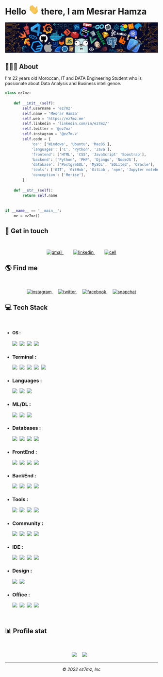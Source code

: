 # Hello <img src="static/waving.gif" width="35"> there, I am Mesrar Hamza

![](./static/7header.png)

## 👨🏻‍🎓 About
<p align="left">
I'm 22 years old Moroccan, IT and DATA Engineering Student who is passionate about Data Analysis and Business intelligence.
</p>

```python
class ez7mz:

    def __init__(self):
        self.username = 'ez7mz'
        self.name = 'Mesrar Hamza'
        self.web = 'https://ez7mz.me'
        self.linkedin = 'linkedin.com/in/ez7mz/'
        self.twitter = '@ez7mz'
        self.instagram = '@ez7m.z'
        self.code = {
            'os': ['Windows', 'Ubuntu', 'MacOS'],
            'languages': ['C', 'Python', 'Java'],
            'frontend': ['HTML', 'CSS', 'JavaScript' 'Boostrap'],
            'backend': ['Python', 'PHP', 'Django', 'NodeJS'],
            'database': ['PostgreSQL', 'MySQL', 'SQLite3', 'Oracle'],
            'tools': ['GIT', 'GitHub', 'GitLab', 'npm', 'Jupyter notebook'],
            'conception': ['Merise'],
        }

    def __str__(self):
        return self.name


if __name__ == '__main__':
    me = ez7mz()


```
## 💬 Get in touch
<br>
<p align="center">
    <a href="mailto:mesrarhamza48@gmail.com">
        <img src="https://img.shields.io/badge/Gmail-D14836?style=for-the-badge&logo=gmail&logoColor=white" alt="gmail">
    </a>
    &emsp;&emsp;
    <a href="https://www.linkedin.com/in/ez7mz/">
        <img src="https://img.shields.io/badge/LinkedIn-0077B5?style=for-the-badge&logo=linkedin&logoColor=white" alt="linkedin">
    </a>
    &emsp;&emsp;
    <a href="tel:0773898743">
        <img src="https://img.shields.io/badge/WhatsApp-25D366?style=for-the-badge&logo=whatsapp&logoColor=white" alt="cell">
    </a>
</p>

## 🌎 Find me
<br>
<p align="center">
    <a href="https://www.instagram.com/ez7m.z/">
        <img src="https://img.shields.io/badge/Instagram-E4405F?style=for-the-badge&logo=instagram&logoColor=white" alt="instagram">
    </a>
    &emsp;
    <a href="https://twitter.com/ez7mz">
        <img src="https://img.shields.io/badge/Twitter-1DA1F2?style=for-the-badge&logo=twitter&logoColor=white" alt="twitter">
    </a>
    &emsp;
    <a href="https://www.facebook.com/ez7mz/">
        <img src="https://img.shields.io/badge/Facebook-1877F2?style=for-the-badge&logo=facebook&logoColor=white" alt="facebook">
    </a>
    &emsp;
    <a href="https://www.snapchat.com/add/ez7m.z?share_id=SVWd-f8415Y&locale=en-US">
        <img src="https://img.shields.io/badge/Snapchat-FFFC00?style=for-the-badge&logo=snapchat&logoColor=white" alt="snapchat">
    </a>
</p>

## 💻 Tech Stack
<br>

* #### OS :
    <img src="https://img.shields.io/badge/Windows-0078D6?style=for-the-badge&logo=windows&logoColor=white">&nbsp;
    <img src="https://img.shields.io/badge/Linux-FCC624?style=for-the-badge&logo=linux&logoColor=black">&nbsp;
    <img src="https://img.shields.io/badge/Ubuntu-E95420?style=for-the-badge&logo=ubuntu&logoColor=white">&nbsp;
    <img src="https://img.shields.io/badge/mac%20os-000000?style=for-the-badge&logo=apple&logoColor=white">&nbsp;

* ### Terminal : 
    <img src="https://img.shields.io/badge/windows%20terminal-4D4D4D?style=for-the-badge&logo=windows%20terminal&logoColor=white">&nbsp;
    <img src="https://img.shields.io/badge/powershell-5391FE?style=for-the-badge&logo=powershell&logoColor=white">&nbsp;
    <img src="https://img.shields.io/badge/iTerm2-000000?style=for-the-badge&logo=iterm2&logoColor=white">&nbsp;
    <img src="https://img.shields.io/badge/GIT-E44C30?style=for-the-badge&logo=git&logoColor=white">&nbsp;
    <img src="https://img.shields.io/badge/Shell_Script-121011?style=for-the-badge&logo=gnu-bash&logoColor=white">&nbsp;

* ### Languages : 
    <img src="https://img.shields.io/badge/C-00599C?style=for-the-badge&logo=c&logoColor=white">&nbsp;
    <img src="https://img.shields.io/badge/Python-FFD43B?style=for-the-badge&logo=python&logoColor=blue">&nbsp;
    <img src="https://img.shields.io/badge/java-%23ED8B00.svg?style=for-the-badge&logo=java&logoColor=white">&nbsp;

* ### ML/DL : 
    <img src="https://img.shields.io/badge/Numpy-777BB4?style=for-the-badge&logo=numpy&logoColor=white">&nbsp;
    <img src="https://img.shields.io/badge/Pandas-2C2D72?style=for-the-badge&logo=pandas&logoColor=white">&nbsp;
    <img src="https://img.shields.io/badge/SciPy-%230C55A5.svg?style=for-the-badge&logo=scipy&logoColor=%white">&nbsp;

* ### Databases : 
    <img src="https://img.shields.io/badge/Oracle-F80000?style=for-the-badge&logo=Oracle&logoColor=white">&nbsp;
    <img src="https://img.shields.io/badge/MySQL-005C84?style=for-the-badge&logo=mysql&logoColor=white">&nbsp;
    <img src="https://img.shields.io/badge/SQLite-07405E?style=for-the-badge&logo=sqlite&logoColor=white">&nbsp;
    <img src="https://img.shields.io/badge/PostgreSQL-316192?style=for-the-badge&logo=postgresql&logoColor=white">&nbsp;

* ### FrontEnd : 
    <img src="https://img.shields.io/badge/HTML5-E34F26?style=for-the-badge&logo=html5&logoColor=white">&nbsp;
    <img src="https://img.shields.io/badge/CSS3-1572B6?style=for-the-badge&logo=css3&logoColor=white">&nbsp;
    <img src="https://img.shields.io/badge/JavaScript-323330?style=for-the-badge&logo=javascript&logoColor=F7DF1E">&nbsp;
    <img src="https://img.shields.io/badge/Bootstrap-563D7C?style=for-the-badge&logo=bootstrap&logoColor=white">&nbsp;

* ### BackEnd : 
    <img src="https://img.shields.io/badge/PHP-777BB4?style=for-the-badge&logo=php&logoColor=white">&nbsp;
    <img src="https://img.shields.io/badge/Python-FFD43B?style=for-the-badge&logo=python&logoColor=blue">&nbsp;
    <img src="https://img.shields.io/badge/Django-092E20?style=for-the-badge&logo=django&logoColor=green">&nbsp;
    <img src="https://img.shields.io/badge/java-%23ED8B00.svg?style=for-the-badge&logo=java&logoColor=white">&nbsp;

* ### Tools : 
    <img src="https://img.shields.io/badge/GIT-E44C30?style=for-the-badge&logo=git&logoColor=white">&nbsp;
    <img src="https://img.shields.io/badge/npm-CB3837?style=for-the-badge&logo=npm&logoColor=white">&nbsp;
    <img src="https://img.shields.io/badge/conda-342B029.svg?&style=for-the-badge&logo=anaconda&logoColor=white">&nbsp;
    <img src="https://img.shields.io/badge/Jupyter-F37626.svg?&style=for-the-badge&logo=Jupyter&logoColor=white">&nbsp;

* ### Community : 
    <img src="https://img.shields.io/badge/GitHub-100000?style=for-the-badge&logo=github&logoColor=white">&nbsp;
    <img src="https://img.shields.io/badge/Stack_Overflow-FE7A16?style=for-the-badge&logo=stack-overflow&logoColor=white">&nbsp;
    <img src="https://img.shields.io/badge/-Sololearn-3a464b?style=for-the-badge&logo=Sololearn&logoColor=white">&nbsp;
    <img src="https://img.shields.io/badge/Kaggle-20BEFF?style=for-the-badge&logo=Kaggle&logoColor=white">&nbsp;

* ### IDE : 
    <img src="https://img.shields.io/badge/Visual_Studio_Code-0078D4?style=for-the-badge&logo=visual%20studio%20code&logoColor=white">&nbsp;
    <img src="https://img.shields.io/badge/sublime_text-%23575757.svg?&style=for-the-badge&logo=sublime-text&logoColor=important">&nbsp;
    <img src="https://img.shields.io/badge/Eclipse-2C2255?style=for-the-badge&logo=eclipse&logoColor=white">&nbsp;
    <img src="https://img.shields.io/badge/VIM-%2311AB00.svg?&style=for-the-badge&logo=vim&logoColor=white">&nbsp;

* ### Design : 
    <img src="https://img.shields.io/badge/Adobe%20Illustrator-FF9A00?style=for-the-badge&logo=adobe%20illustrator&logoColor=white">&nbsp;
    <img src="https://img.shields.io/badge/Adobe%20Photoshop-31A8FF?style=for-the-badge&logo=Adobe%20Photoshop&logoColor=black">&nbsp;

* ### Office : 
    <img src="https://img.shields.io/badge/Google%20Sheets-34A853?style=for-the-badge&logo=google-sheets&logoColor=white">&nbsp;
    <img src="https://img.shields.io/badge/Microsoft_PowerPoint-B7472A?style=for-the-badge&logo=microsoft-powerpoint&logoColor=white">&nbsp;
    <img src="https://img.shields.io/badge/Microsoft_Word-2B579A?style=for-the-badge&logo=microsoft-word&logoColor=white">&nbsp;
    <img src="https://img.shields.io/badge/Trello-0052CC?style=for-the-badge&logo=trello&logoColor=white">&nbsp;
<br>

## 📊 Profile stat
<br>

<p align="center">
    <!-- <img src="https://github-readme-stats.vercel.app/api/top-langs/?username=ez7mz&theme=tokyonight&show_icons=true">&emsp; -->
    <img src="https://github-profile-summary-cards.vercel.app/api/cards/profile-details?username=ez7mz&theme=tokyonight">&emsp;
    <img src="https://github-readme-streak-stats.herokuapp.com/?user=ez7mz&theme=tokyonight&show_icons=true">&emsp;
    
<!-- <img src="https://github-profile-trophy.vercel.app/?username=ez7mz&theme=tokyonight">&emsp; -->
<!-- <img src="https://github-profile-summary-cards.vercel.app/api/cards/profile-details?username=ez7mz&theme=tokyonight">&emsp; -->
<!-- <img src="https://github-readme-stats.vercel.app/api?username=ez7mz&theme=tokyonight&show_icons=true">&emsp; -->
</p>

---
<p align="center">
    <em> &copy; 2022 ez7mz, Inc </em>
</p>
